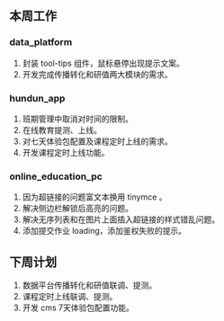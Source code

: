 ## 本周工作

### data_platform

1. 封装 tool-tips 组件，鼠标悬停出现提示文案。
2. 开发完成传播转化和研值两大模块的需求。

### hundun_app

1. 班期管理中取消对时间的限制。
2. 在线教育提测、上线。
3. 对七天体验包配置及课程定时上线的需求。
4. 开发课程定时上线功能。

### online_education_pc

1. 因为超链接的问题富文本换用 tinymce 。
2. 解决侧边栏解锁后高亮的问题。
3. 解决无序列表和在图片上面插入超链接的样式错乱问题。
4. 添加提交作业 loading，添加鉴权失败的提示。

## 下周计划

1. 数据平台传播转化和研值联调、提测。
2. 课程定时上线联调、提测。 
3. 开发 cms 7天体验包配置功能。






